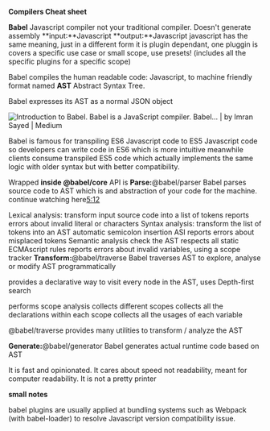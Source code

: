 **Compilers Cheat sheet**

**Babel**
Javascript compiler
  not your traditional compiler. Doesn't generate assembly
  **input:**Javascript
  **output:**Javascript
  javascript has the same meaning, just in a different form
  it is plugin dependant, one pluggin is covers a specific use case or small scope, use presets! (includes all the specific plugins for a specific scope)

Babel compiles the human readable code: Javascript, to machine friendly format named **AST** Abstract Syntax Tree.

Babel expresses its AST as a normal JSON object

![Introduction to Babel. Babel is a JavaScript compiler. Babel… | by Imran  Sayed | Medium](https://miro.medium.com/max/839/1*GSjQeeWwVl5_tLZBOrNSSA.png)

Babel is famous for transpiling ES6 Javascript code to ES5 Javascript code so developers can write code in ES6 which is more intuitive meanwhile clients consume transpiled ES5 code which actually implements the same logic with older syntax but with better compatibility.

Wrapped **inside @babel/core** API is
**Parse:**@babel/parser 
Babel parses source code to AST which is and abstraction of your code for the machine.
continue watching here[5:12](https://www.youtube.com/watch?v=UeVq_U5obnE)

  Lexical analysis:
    transform input source code into a list of tokens
    reports errors about invalid literal or characters
  Syntax analysis:
    transform the list of tokens into an AST
    automatic semicolon insertion ASI
    reports errors about misplaced tokens
  Semantic analysis
    check the AST respects all static ECMAscript rules
    reports errors about invalid variables, using a scope tracker
**Transform:**@babel/traverse 
Babel traverses AST to explore, analyse or modify AST programmatically

provides a declarative way to visit every node in the AST, uses Depth-first search

performs scope analysis
  collects different scopes
    collects all the declarations within each scope
      collects all the usages of each variable

@babel/traverse provides many utilities to transform / analyze the AST

**Generate:**@babel/generator 
Babel generates actual runtime code based on AST

It is fast and opinionated. It cares about speed not readability, meant for computer readability. It is not a pretty printer

**small notes**

babel plugins are usually applied at bundling systems such as Webpack (with babel-loader) to resolve Javascript version compatibility issue.